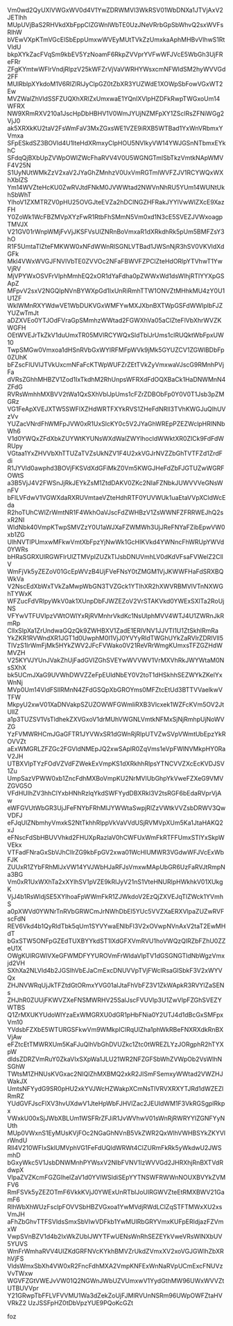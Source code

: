 Vm0wd2QyUXlVWGxWV0d4V1YwZDRWMVl3WkRSV01WbDNXa1JTVjAxV2JETlhh
MUpUVjBaS2RHVkdXbFppClZGWnlWbTE0UzJNeVRrbGpSbWhvQ2sxWVFsRlhW
bVEwVXpKTmVGcElSbEppUmxwWVEyMUtTVkZzUmxkaAphMHBvVlhwS1RtVldU
bkpXYkZacFVqSm9kbEV5YzNoamF6RkpZVVprYVFwWFJVcE5WbGh3UjFReFRr
ZFgKYmtwWFlrVndjRlpzV25kWFZrVjVaVWRHYWsxcmNFWldSM2hyWVVGd2FF
MUlRblpXYkdoM1V6RlZlRlJyClpGZ0tZbXR3YUZWdE1XOWpSbFowVGxWT2Ew
MVZWalZhVldSSFZUQXhXRlZxUmxwaE1YQnlXVlpHZDFkRwpTWGxoUm14WFRX
NW9XRmRXV210a1JscHpDbHBHV1V0WmJYUjNZMFpXY1ZSclRsZFNiWGg2VjJ0
ak5XRXkKU2taV2FsWmFaV3MxZGxsWE1VZE9iRXB5WTBad1YxWnVRbmxYVmxa
SFpESkdSZ3BOVld4U1lteHdXRmxyClpHOU5NVlkyVW14YWJGSnNTbmxEYkhC
SFdqQjBXbUpZVWpOWlZWcFhaRVV4V0U5WGNGTmlSbTkzVmtkNApWMVF4V25N
S1UyNUtWMkZzV2xaV2JYaGhZMnhzV0UxVmRGTmlWVFZJV1RCYWQxWXhXblZS
Ym14WVZteHcKU0ZwRVJtdFNkM0JVWWtad2NWVnNhRU5YUm14WUNtUkhSbWhT
YlhoV1ZXMTRZV0pHU25OVGJteEVZa2hDClNGZHFRakJYYlVwWlZXcE9XazFH
Y0ZoWk1WcFBZMVpXYzFwR1RtbFhSMmN5Vm0xd1N3cE5SVEZJVWxoagpTMVJX
V21GV01rWnpWMjFvVjJKSFVsUlZNRnBoVmxaR1dXRkdhRk5pUm5BMFZsY3hO
R1F5UmtaTlZteFMKWW0xNFdWWnRlSGNLVTBad1JWSnNjR3hSV0VKVldXdGFk
Mkl4VWxWVGJFNVlVbTE0ZVVOc2NFaFBWVFZPClZteHdORlpYTVhwT1YwVjRV
MjVPYWxOSVFrVlphMmhEQ2xOR1dYaFdha0pZWWxWd1dsWlhjRTlYYXpGSApZ
MFpvV2sxV2NGQlpNVnBYWXpGd1IxUnRiRmhTTW1ONVZtMHhkMU4zY0U1U1ZF
WklWMnRXYWdwVE1WbDUKVGxWMFYwMXJXbnBXTWpGSFdWWlplbFJZYUZwTmJt
aDZXVEo0YTJOdFVraGpSMmhzWWtad2FGWXhVa05aClZteFlVbXhrWVZKWGFH
OEtWVEJrTkZkV1duUmxTR05MVlRCYWQxSldTblJrUms1clRUQktWbFpxUW10
TwpSMGw0Vmxoa1dHSnRVbGxWYlRFMFpWVk9jMk5GYUZCV1ZGWlBDbFp0ZUhK
bFZscFlUVlJTVkUxcmNFaFcKTWpWUFZrZEtTVkZyVmxwaVJscG9RMnhPVjFa
dVRsZGhhMHBZV1Zod1IxTkdhM2RhUnpsWFRXdFdOQXBaCk1HaDNWMnN4ZFdG
RVRsWmhhMXBVV2tWa1QxSXhVblJpUms1cFZrZDBObFp0Y0V0T1Jsb3pZMGRz
VG1FeApXVEJXTW5SWFlXZHdWRTFXYkRVS1ZHeFdNRll3TVhKWGJuQlhUVzVv
YUZacVNrdFhWMFpJVW0xR1UxSlcKY0c5V2JYaGhWREpPZEZWclpHRlNNbWh6
V1d0YWQxZFdXbkZUYWtKYUNsWXdWalZWYlhocldWWktXR0ZICk9FdFdWRUpy
VGtaa1YxZHVVbXhTTUZaTVZsUkNZV1F4U2xkVGJrNVZZbGhTVTFZd1ZrdFdi
R1JYVld0awphd3BOVjFKSVdXdGFiMkZ0Vm5KWGJHeFdZbFJGTUZwWGRFOWtS
a3B5VjJ4V2FWSnJjRkJEYkZsM1ZtdDAKV0ZKc2NIaFZNbkJUWVVVeGNsWnFV
bFlLVFdwV1VGWXdaRXRUVmtaeVZteHdhRTF0YUVWUk1uaEtaVVpXCldWcEda
R2hoTUhCWlZrWmtNR1F4WkhOaVJscFdZWHBzV1ZsWWNFZFRRWEJhQ2sxR2NI
WldNbk40VmpKTwpSMVZzY0U1aWJXaFZWMWh3UjJReFNYaFZibEpwVW0xb1ZG
UlhNVTlPUmxwMFkwVmtXbFpzYjNwWk1GcHIKVkd4YWNncFhWRUpYWVd0YWRs
bHRaSGRXUlRGWFlrUlZTMVpIZUZkTlJsbDNUVmhLV0dKdVFsaFVWelZ2CllV
WmFjVk5yZEZoV01GcEpWVzB4UjFVeFNsY0tZMGM1VjJKWWFHaFdSRXBQWkVa
V2NscEdXbWxTVkZaMwpWbGN3TVZGck1YTlhXR2hXWVRBMVlVTnNXWGhTYWxK
WFZucFdVRlpyWkV0ak1XUnpDbFJWZEZoV2VrSTAKVkd0YWExSXlTa2RoUjNS
VFYwVTFUVlpzVWtOWlYxRjRVMnhrVkdKc1NsUlphMVV4WTJ4U1ZWRnJkRmRp
ClIxSlpXa1ZrUndwaGQzQk9ZWHBXV1ZadE1ERlVNV1JJVTI1U1ZtSkhlRmRa
YkZKR1RVWndXR1JGT1d0UwphM0I1VjJ0YVYyRldTWGhUYkZaRVlrZDRlVll5
TlVzS1lrWmFjMk5HYkZWV2JFcFVWako0V21ReVRrWmgKUmxsTFZGZHdWMVZH
V25KYVJYUnJVakZhUjFadGVIZGhSVEYwWVVWV1VrMXVhRkJWYWtaM0NsSXhX
bk5UCmJXaG9UVWhDWVZZeFpEUldNbEY0V2toT1dHSkhhSEZWYkZKelYxWnNj
MVp0Um14VldFSllRMnN4ZFdGSQpXbGROYms0MFZtcEtUd3BTTVVaelkwVTFW
MkpyU2xwV01XaDNVakpSZUZOWWFGWmliRXB3Vlcxek1WZFcKVm5OV2JtUllZ
a1p3TUZSV1VsTldhekZXVGxoV1drMUhVWGNLVmtkNFMxSjNjRmhpUjNoWVZG
YzFVMWRHCmJGaGFTR1JYVWxSR1dGWnRjRlpUTVZwSVpVWmtUbEpzYkROVVZt
aExWMGRLZFZGc2FGVldNMEpJQ2xwSAplR0ZqVms1eVpFWlNVMkpHY0RaV2JH
UTBXVlpTYzFOdVZVdFZWekExVmpKS1dXRkhhRlpsYTNCVVZXcEcKVDJSV1Zu
UmpSazVPWW0xb1ZncFdhMXBoVmpKU2NrMVlUbGhpYkVweFZXeG9VMVZGVG5O
VFdHUlhZV3hhClYxbHNhRzlqYkdSWFYydDBXRkl3V2tsRGF6bEdaRVprVjAw
eWFGVUtWbGR3UjJFeFNYbFRhMlJYWWtaSwpjRlZzVWtkVVZsbDRWV3QwVDFJ
eFJqUlZNbmhyVmxkS2NtTkhhRlppVkVaVVdUSjRVMVpXUm5Ka1JtaHAKQ2xJ
eFNscFdSbHBUVVhkd2FHUXpRazlaV0hCWFUxWmFkRTFFUmxSTlYxSkpWVEkx
VTFadFNraGxSbVJhCllrZG9kbFpGV2xwa01WcHlUMWR3VGdwWFJVcExWbFJK
ZUUxR1ZYbFRhMlJxVW14YVJWbHJaRFJsVmxwMApUbGR6UzFaRVJtRmpNa3BG
Vm0xR1UxWXhTa2xXYlhSV1pVZE9kRlJyV21nS1VteHNURlpHWkhkV01XUkgK
VjJ4b1RsWldjSE5XYlhoaFpWWmFkR1ZJWkdoV2EzQjZXVEJqTlZWck1YVmhS
a0pXWVd0YWNrTnRVbGRWCmJrNWhDbEl5YUc5VVZXaERXVlpaZUZwRVFscFdN
REV6Vkd4b1QyRldTbk5qUm1SYVYwaENlbFl3V2xOVwpNVnAxV2taT2EwMHdT
bGxSTW5ONFpGZEdTUXBYYkdST1lXdGFXVmRVU1hoVWQzQlRZbFZhU0ZZeU1X
OWgKUlRGWlVXeGFWMDFYYUROVmFrWldaVlpTV1dGSGNGTldNbWgzVmxjd2VH
SXhXa2NLVld4b2JGSlhVbEJaCmExcDNUVVpTVjFWclRsaGlSbkF3V2xWYVQx
ZHJNVWRqUjJkTFZtdGtORmxYVG01alJtaFhVbFZ3V1ZkWApkR3RVYlZaSENs
ZHJhR0ZUUjFKWVZXeFNSMWRHV25SalJscFVUVlp3U1ZwVlpFZGhSVEZYWTBS
Q1ZrMXUKYUdoWlYzaExWMGRXU0dGR1pHbFNia0Y2UTJ4d1dBcGxSMFpxVm10
YVdsbFZXbE5WTURGSFkwVm9WMkpIClRqUlZha1phWkRBeFNXRXdkRnBXVjAw
eFZtcEtTMWRXUm5KaFJuQlhVbGhDVUZkc1Ztc0tWREZLYzJORgphR2hTYXpW
dldsZDRZVmRuY0ZkaVIxSXpWa1JLU21WR2NFZGFSbWhZVWpOb2VsWlhNSGhW
TWtsM1ZHNUsKVGxac2NIQlZhMXBMQ2xkR2JISmFSemxyWWtad2VWZHJWakJX
UmtsNFYydG9SR0pHU2xkYVJWcHZWakpXCmNsTlVRVXRXYTJRd1dWZEZlRmRZ
YUdGVFJscFlXV3hvUXdwV1JteHpWbFJHVlZac2JEUldWM1F3VkRGSgplRkpx
VWxkU00xSjJWbXBLUm1WSFRrZFJiR1JvWVhwV01sWnRjRWRYYlZGNFYyNUth
MUp0VWxnS1EyMUsKVjFOc2NGaGhNVnB5VkZWR2QxWlhVWHBSYkZKYVlrWndU
Rll4V210WFIxSklUMVphVG1FeFdUQldWRWt4ClZURmFkRk5yWkdwU2JWSmhD
bGxyWkc5V1JsbDNWMnhPYWsxV2NIbFVNV1IzWVVGd2JHRXhjRnBXTVdRdwpX
VlpaZVZKcmFGZGlhelZaV1d0YVlWSldiSEpYYTNSWFRWWnNOUXBVYkZVMFV6
RmFSVk5yZEZOTmF6VkkKVjJ0YWExUnRTblJoUlRGWVZteEtRMXBWV21GamF6
RlhWbXhWUzFsclpFOVVSbHBZVGxoa1YwMVdjRWdLClZqSTFTMWxXU2xsVmJH
aFhZbGhvTTFSVldsSmxSbVIwVDFkb1YwMUlRbGRYVmxKUFpERldjazFZVmxW
VwpSVnBZV1d4b2IxWkZUblJWYTFwUENsWnRhSEZEYkVweVRsWlNXbUV5YUVS
WmFrWmhaRVV4UlZKdGRFNVcKYkhBMVZrUkdZVmxXV2xoVGJGWlhZbXRhVjFS
VldsWmxSbXh4VW0xR2FncFdhMXA2VmpKNFExWnNaRVpUCmExcFNUVzVvTWxw
WGVFZGtVWEJvVW01Q2NGWnJWbUZVUmxwV1YydGthMW96UWxWVVZtUTBUVVpr
Y21GRwpTbFFLVFVVMU1Wa3dZekZoUjFJMlRVUnNSRm96UWpOWFZtaHVVRkZ2
UzJSSFpHZ0tDbVpzYUE9PQoKcGZt

foz